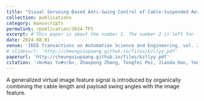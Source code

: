 ```yaml
---
title: "Visual Servoing-Based Anti-Swing Control of Cable-Suspended Aerial Transportation Systems With Variable-Length Cable"
collection: publications
category: manuscripts
permalink: /publication/2024-TFS
excerpt: #'This paper is about the number 1. The number 2 is left for future work.'
date: 2024-08-01
venue: 'IEEE Transactions on Automation Science and Engineering, vol. 22, pp. 5955-5965'
# slidesurl: 'http://cheungsiupaang.github.io/files/kzllyy.pdf'
paperurl: 'http://cheungsiupaang.github.io/files/kzllyy.pdf'
citation: '<b>Hai Yu#</b>, Zhaopeng Zhang, Tengfei Pei, Jianda Han, Yongchun Fang, Xiao Liang*'
---
```

A generalized virtual image feature signal is introduced by organically combining the cable length and payload swing angles with the image feature.
